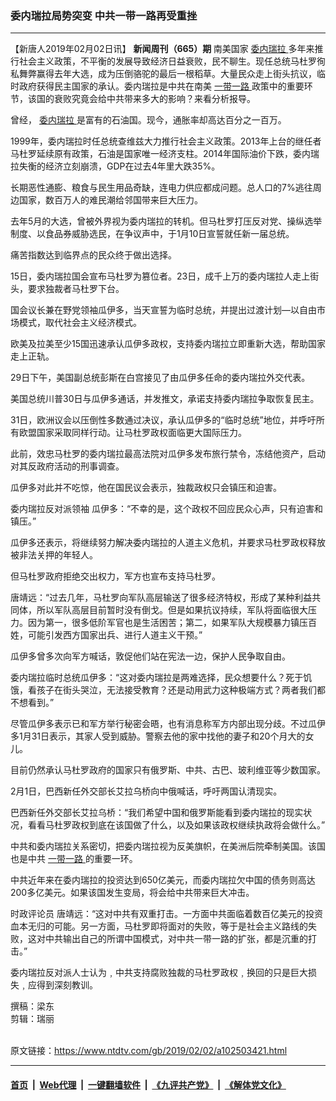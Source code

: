### 委内瑞拉局势突变 中共一带一路再受重挫
------------------------

<div class="post_content">
 <p>
  【新唐人2019年02月02日讯】
  <strong>
   新闻周刊（665）期
  </strong>
  南美国家
  <a href="https://www.ntdtv.com/gb/委内瑞拉.htm">
   委内瑞拉
  </a>
  多年来推行社会主义政策，不平衡的发展导致经济日益衰败，民不聊生。现任总统马杜罗徇私舞弊赢得去年大选，成为压倒骆驼的最后一根稻草。大量民众走上街头抗议，临时政府获得民主国家的承认。委内瑞拉是中共在南美
  <a href="https://www.ntdtv.com/gb/一带一路.htm">
   一带一路
  </a>
  政策中的重要环节，该国的衰败究竟会给中共带来多大的影响？来看分析报导。
 </p>
 <p>
  曾经，
  <a href="https://www.ntdtv.com/gb/委内瑞拉.htm">
   委内瑞拉
  </a>
  是富有的石油国。现今，通胀率却高达百分之一百万。
 </p>
 <p>
  1999年，委内瑞拉时任总统查维兹大力推行社会主义政策。2013年上台的继任者马杜罗延续原有政策，石油是国家唯一经济支柱。2014年国际油价下跌，委内瑞拉失衡的经济立刻崩溃，GDP在过去4年里大跌35%。
 </p>
 <p>
  长期恶性通膨、粮食与民生用品奇缺，连电力供应都成问题。总人口的7%逃往周边国家，数百万人的难民潮给邻国带来巨大压力。
 </p>
 <p>
  去年5月的大选，曾被外界视为委内瑞拉的转机。但马杜罗打压反对党、操纵选举制度、以食品券威胁选民，在争议声中，于1月10日宣誓就任新一届总统。
 </p>
 <p>
  痛苦指数达到临界点的民众终于做出选择。
 </p>
 <p>
  15日，委内瑞拉国会宣布马杜罗为篡位者。23日，成千上万的委内瑞拉人走上街头，要求独裁者马杜罗下台。
 </p>
 <p>
  国会议长兼在野党领袖瓜伊多，当天宣誓为临时总统，并提出过渡计划—以自由市场模式，取代社会主义经济模式。
 </p>
 <p>
  欧美及拉美至少15国迅速承认瓜伊多政权，支持委内瑞拉立即重新大选，帮助国家走上正轨。
 </p>
 <p>
  29日下午，美国副总统彭斯在白宫接见了由瓜伊多任命的委内瑞拉外交代表。
 </p>
 <p>
  美国总统川普30日与瓜伊多通话，并发推文，承诺支持委内瑞拉争取恢复民主。
 </p>
 <p>
  31日，欧洲议会以压倒性多数通过决议，承认瓜伊多的“临时总统”地位，并呼吁所有欧盟国家采取同样行动。让马杜罗政权面临更大国际压力。
 </p>
 <p>
  此前，效忠马杜罗的委内瑞拉最高法院对瓜伊多发布旅行禁令，冻结他资产，启动对其反政府活动的刑事调查。
 </p>
 <p>
  瓜伊多对此并不吃惊，他在国民议会表示，独裁政权只会镇压和迫害。
 </p>
 <p>
  委内瑞拉反对派领袖 瓜伊多：“不幸的是，这个政权不回应民众心声，只有迫害和镇压。”
 </p>
 <p>
  瓜伊多还表示，将继续努力解决委内瑞拉的人道主义危机，并要求马杜罗政权释放被非法关押的年轻人。
 </p>
 <p>
  但马杜罗政府拒绝交出权力，军方也宣布支持马杜罗。
 </p>
 <p>
  唐靖远：“过去几年，马杜罗向军队高层输送了很多经济特权，形成了某种利益共同体，所以军队高层目前暂时没有倒戈。但是如果抗议持续，军队将面临很大压力。因为第一，很多低阶军官也是生活困苦；第二，如果军队大规模暴力镇压百姓，可能引发西方国家出兵、进行人道主义干预。”
 </p>
 <p>
  瓜伊多曾多次向军方喊话，敦促他们站在宪法一边，保护人民争取自由。
 </p>
 <p>
  委内瑞拉临时总统瓜伊多：“这对委内瑞拉是两难选择，民众想要什么？死于饥饿，看孩子在街头哭泣，无法接受教育？还是动用武力这种极端方式？两者我们都不想看到。”
 </p>
 <p>
  尽管瓜伊多表示已和军方举行秘密会晤，也有消息称军方内部出现分歧。不过瓜伊多1月31日表示，其家人受到威胁。警察去他的家中找他的妻子和20个月大的女儿。
 </p>
 <p>
  目前仍然承认马杜罗政府的国家只有俄罗斯、中共、古巴、玻利维亚等少数国家。
 </p>
 <p>
  2月1日，巴西新任外交部长艾拉乌桥向中俄喊话，呼吁两国认清现实。
 </p>
 <p>
  巴西新任外交部长艾拉乌桥：“我们希望中国和俄罗斯能看到委内瑞拉的现实状况，看看马杜罗政权到底在该国做了什么，以及如果该政权继续执政将会做什么。”
 </p>
 <p>
  中共和委内瑞拉关系密切，把委内瑞拉视为反美旗帜，在美洲后院牵制美国。该国也是中共
  <a href="https://www.ntdtv.com/gb/一带一路.htm">
   一带一路
  </a>
  的重要一环。
 </p>
 <p>
  中共近年来在委内瑞拉的投资达到650亿美元，而委内瑞拉欠中国的债务则高达200多亿美元。如果该国发生变局，将会给中共带来巨大冲击。
 </p>
 <p>
  时政评论员 唐靖远：“这对中共有双重打击。一方面中共面临着数百亿美元的投资血本无归的可能。另一方面，马杜罗即将面对的失败，等于是社会主义路线的失败，这对中共输出自己的所谓中国模式，对中共一带一路的扩张，都是沉重的打击。”
 </p>
 <p>
  委内瑞拉反对派人士认为﹐中共支持腐败独裁的马杜罗政权﹐换回的只是巨大损失﹐应得到深刻教训。
 </p>
 <p>
  撰稿：梁东
  <br>
   剪辑：瑞丽
  </br>
 </p>
 <div class="single_ad">
 </div>
</div>

<br/>原文链接：https://www.ntdtv.com/gb/2019/02/02/a102503421.html


------------------------
#### [首页](https://github.com/gfw-breaker/banned-news/blob/master/README.md) &nbsp;|&nbsp; [Web代理](https://github.com/labour-camp/helloworld) &nbsp;|&nbsp; [一键翻墙软件](https://github.com/gfw-breaker/nogfw/blob/master/README.md) &nbsp;|&nbsp; [《九评共产党》](https://github.com/gfw-breaker/9ping.md/blob/master/README.md#九评之一评共产党是什么) &nbsp;|&nbsp; [《解体党文化》](https://github.com/gfw-breaker/jtdwh.md/blob/master/README.md#绪论)

